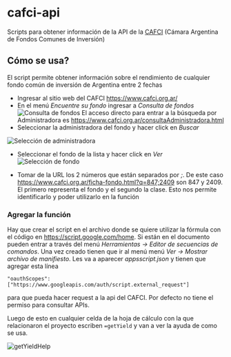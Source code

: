 # cafci-api
Scripts para obtener información de la API de la [CAFCI](https://www.cafci.org.ar/) (Cámara Argentina de Fondos Comunes de Inversión)

## Cómo se usa?
El script permite obtener información sobre el rendimiento de cualquier fondo común de inversión de Argentina entre 2 fechas
* Ingresar al sitio web del CAFCI https://www.cafci.org.ar/
* En el menú *Encuentre su fondo* ingresar a *Consulta de fondos*
![Consulta de fondos](https://i.imgur.com/je0bIfx.png)
El acceso directo para entrar a la búsqueda por Administradora es https://www.cafci.org.ar/consultaAdministradora.html
* Seleccionar la administradora del fondo y hacer click en *Buscar*

![Selección de administradora](https://i.imgur.com/jo72OwU.png)

* Seleccionar el fondo de la lista y hacer click en *Ver*
![Selección de fondo](https://i.imgur.com/UUGa4YU.png)

* Tomar de la URL los 2 números que están separados por *;*. De este caso https://www.cafci.org.ar/ficha-fondo.html?q=847;2409 son 847 y 2409. El primero representa el fondo y el segundo la clase. Esto nos permite identificarlo y poder utilizarlo en la función

### Agregar la función 

Hay que crear el script en el archivo donde se quiere utilizar la fórmula con el código en https://script.google.com/home. Si están en el documento pueden entrar a través del menú *Herramientas -> Editor de secuencias de comandos*. Una vez creado tienen que ir al menú menú *Ver -> Mostrar archivo de manifiesto*. Les va a aparecer _appsscript.json_ y tienen que agregar esta línea 

`"oauthScopes": ["https://www.googleapis.com/auth/script.external_request"]`
 
para que pueda hacer request a la api del CAFCI. Por defecto no tiene el permiso para consultar APIs.

Luego de esto en cualquier celda de la hoja de cálculo con la que relacionaron el proyecto escriben `=getYield` y van a ver la ayuda de como se usa.

![getYieldHelp](https://i.imgur.com/ICpGh1Q.png)
